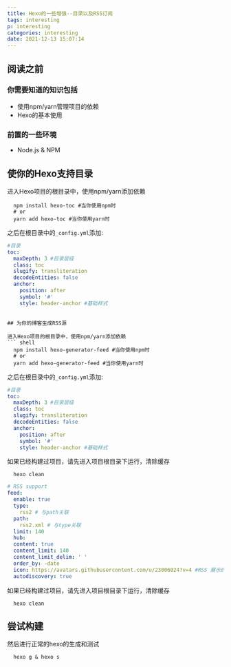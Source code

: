 ```yaml
---
title: Hexo的一些增强--目录以及RSS订阅
tags: interesting
p: interesting
categories: interesting
date: 2021-12-13 15:07:14
---
```

<!-- toc -->

## 阅读之前

### 你需要知道的知识包括
+ 使用npm/yarn管理项目的依赖
+ Hexo的基本使用

### 前置的一些环境
+ Node.js & NPM

## 使你的Hexo支持目录

进入Hexo项目的根目录中，使用npm/yarn添加依赖
``` shell
  npm install hexo-toc #当你使用npm时
  # or
  yarn add hexo-toc #当你使用yarn时
```

之后在根目录中的`_config.yml`添加:

``` yml
#目录
toc:
  maxDepth: 3 #目录层级
  class: toc
  slugify: transliteration
  decodeEntities: false
  anchor:
    position: after
    symbol: '#'
    style: header-anchor #基础样式
```


```

## 为你的博客生成RSS源

进入Hexo项目的根目录中，使用npm/yarn添加依赖
``` shell
  npm install hexo-generator-feed #当你使用npm时
  # or
  yarn add hexo-generator-feed #当你使用yarn时
```

之后在根目录中的`_config.yml`添加:

``` yml
#目录
toc:
  maxDepth: 3 #目录层级
  class: toc
  slugify: transliteration
  decodeEntities: false
  anchor:
    position: after
    symbol: '#'
    style: header-anchor #基础样式
```

如果已经构建过项目，请先进入项目根目录下运行，清除缓存
``` shell
  hexo clean
```

``` yml
# RSS support
feed:
  enable: true
  type:
    rss2 # 与path关联
  path:
    rss2.xml # 与type关联
  limit: 140
  hub:
  content: true
  content_limit: 140
  content_limit_delim: ' '
  order_by: -date
  icon: https://avatars.githubusercontent.com/u/23006024?v=4 #RSS 展示的图标
  autodiscovery: true
```

如果已经构建过项目，请先进入项目根目录下运行，清除缓存
``` shell
  hexo clean
```

## 尝试构建
然后进行正常的hexo的生成和测试
``` shell
  hexo g & hexo s